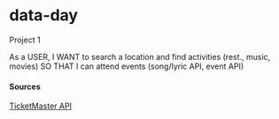 # data-day
Project 1 

As a USER, I WANT to search a location and find activities (rest., music, movies) SO THAT I can attend events (song/lyric API, event API) 


#### Sources

[TicketMaster API](https://developer.ticketmaster.com/products-and-docs/apis/getting-started/#rate-limit)
